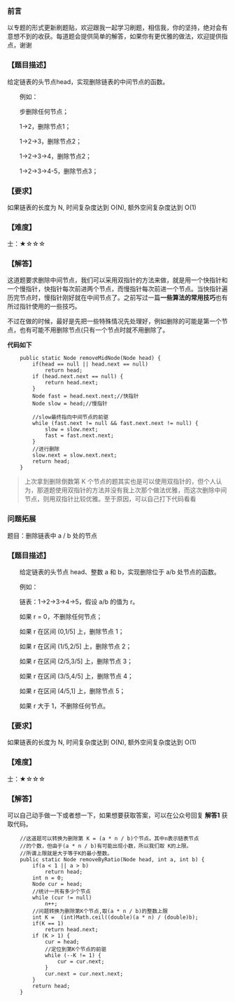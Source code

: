 ### 前言

以专题的形式更新刷题贴，欢迎跟我一起学习刷题，相信我，你的坚持，绝对会有意想不到的收获。每道题会提供简单的解答，如果你有更优雅的做法，欢迎提供指点，谢谢

### 【题目描述】

给定链表的头节点head，实现删除链表的中间节点的函数。

　　例如：

　　步删除任何节点；

　　1->2，删除节点1；

　　1->2->3，删除节点2；

　　1->2->3->4，删除节点2；

　　1->2->3->4-5，删除节点3；

### 【要求】

如果链表的长度为 N, 时间复杂度达到 O(N), 额外空间复杂度达到 O(1)

### 【难度】

士：★☆☆☆

### 【解答】

这道题要求删除中间节点，我们可以采用双指针的方法来做，就是用一个快指针和一个慢指针，快指针每次前进两个节点，而慢指针每次前进一个节点。当快指针遍历完节点时，慢指针刚好就在中间节点了。之前写过一篇**一些算法的常用技巧**也有所过指针使用的一些技巧。

不过在做的时候，最好是先把一些特殊情况先处理好，例如删除的可能是第一个节点，也有可能不用删除节点(只有一个节点时就不用删除了。


**代码如下**

```
    public static Node removeMidNode(Node head) {
        if(head == null || head.next == null)
            return head;
        if (head.next.next == null) {
            return head.next;
        }
        Node fast = head.next.next;//快指针
        Node slow = head;//慢指针

        //slow最终指向中间节点的前驱
        while (fast.next != null && fast.next.next != null) {
            slow = slow.next;
            fast = fast.next.next;
        }
        //进行删除
        slow.next = slow.next.next;
        return head;
    }
```
> 上次拿到删除倒数第 K 个节点的题其实也是可以使用双指针的，但个人认为，那道题使用双指针的方法并没有我上次那个做法优雅，而这次删除中间节点，则用双指针比较优雅。至于原因，可以自己打下代码看看


### 问题拓展

题目：删除链表中 a / b 处的节点

### 【题目描述】

　　给定链表的头节点 head、整数 a 和 b，实现删除位于 a/b 处节点的函数。

　　例如：

　　链表：1->2->3->4->5，假设 a/b 的值为 r。

　　如果 r = 0，不删除任何节点；

　　如果 r 在区间 (0,1/5] 上，删除节点 1；

　　如果 r 在区间 (1/5,2/5] 上，删除节点 2；

　　如果 r 在区间 (2/5,3/5] 上，删除节点 3；

　　如果 r 在区间 (3/5,4/5] 上，删除节点 4；

　　如果 r 在区间 (4/5,1] 上，删除节点 5；

　　如果 r 大于 1，不删除任何节点。

### 【要求】

如果链表的长度为 N, 时间复杂度达到 O(N), 额外空间复杂度达到 O(1)

### 【难度】

士：★☆☆☆

### 【解答】

可以自己动手做一下或者想一下，如果想要获取答案，可以在公众号回复 **解答1** 获取代码。

```
    //这道题可以转换为删除第 K = (a * n / b)个节点。其中n表示链表节点
    //的个数，但由于(a * n / b)有可能出现小数，所以我们取 K的上限。
    //所谓上限就是大于等于K的最小整数。
    public static Node removeByRatio(Node head, int a, int b) {
        if(a < 1 || a > b)
            return head;
        int n = 0;
        Node cur = head;
        //统计一共有多少个节点
        while (cur != null)
            n++;
        //问题转换为删除第K个节点,取(a * n / b)的整数上限
        int K =  (int)Math.ceil((double)(a * n) / (double)b);
        if(K == 1)
            return head.next;
        if (K > 1) {
            cur = head;
            //定位到第K个节点的前驱
            while (--K != 1) {
                cur = cur.next;
            }
            cur.next = cur.next.next;
        }
        return head;
    }

```
